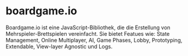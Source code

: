 # boardgame.io

Boardgame.io ist eine JavaScript-Bibliothek, die die Erstellung von Mehrspieler-Brettspielen vereinfacht. 
Sie bietet Featues wie: State Management, Online Multiplayer, AI, Game Phases, Lobby, Prototyping, Extendable, View-layer Agnostic und Logs. 
